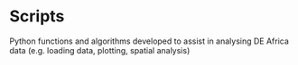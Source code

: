 # Scripts

Python functions and algorithms developed to assist in analysing DE Africa data (e.g. loading data, plotting, spatial analysis)